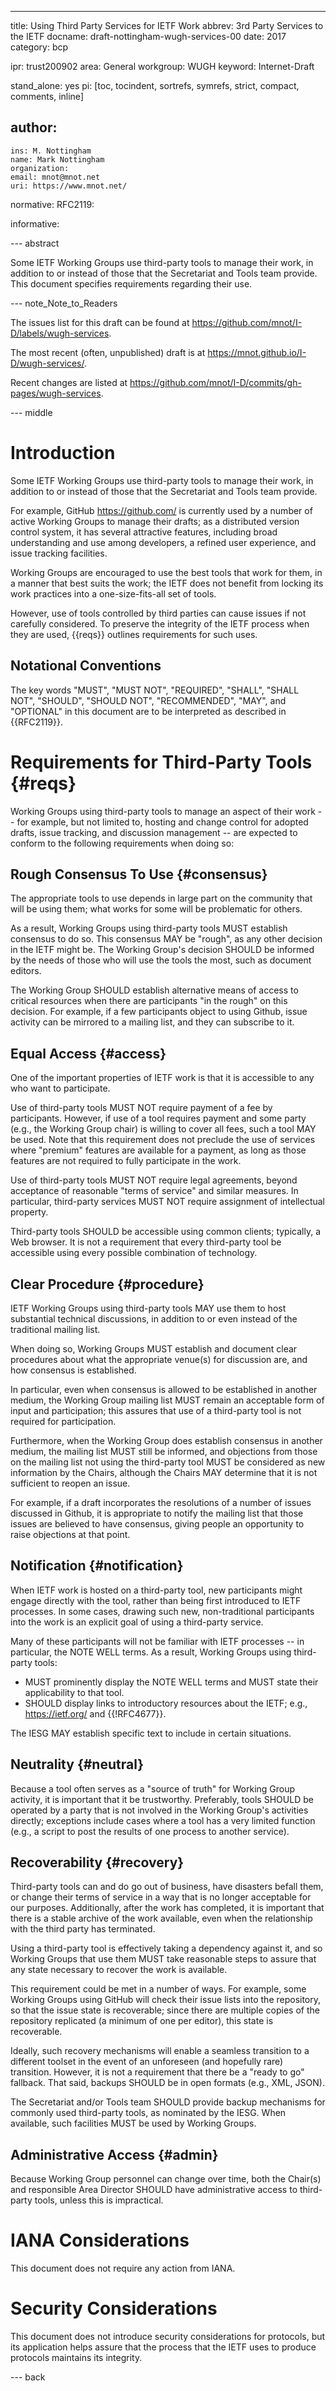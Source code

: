 ---
title: Using Third Party Services for IETF Work
abbrev: 3rd Party Services to the IETF
docname: draft-nottingham-wugh-services-00
date: 2017
category: bcp

ipr: trust200902
area: General
workgroup: WUGH
keyword: Internet-Draft

stand_alone: yes
pi: [toc, tocindent, sortrefs, symrefs, strict, compact, comments, inline]

author:
 -
    ins: M. Nottingham
    name: Mark Nottingham
    organization:
    email: mnot@mnot.net
    uri: https://www.mnot.net/

normative:
  RFC2119:

informative:


--- abstract

Some IETF Working Groups use third-party tools to manage their work, in addition to or instead of
those that the Secretariat and Tools team provide. This document specifies requirements regarding
their use.


--- note_Note_to_Readers

The issues list for this draft can be found at <https://github.com/mnot/I-D/labels/wugh-services>.

The most recent (often, unpublished) draft is at <https://mnot.github.io/I-D/wugh-services/>.

Recent changes are listed at <https://github.com/mnot/I-D/commits/gh-pages/wugh-services>.


--- middle

# Introduction

Some IETF Working Groups use third-party tools to manage their work, in addition to or instead of
those that the Secretariat and Tools team provide.

For example, GitHub <https://github.com/> is currently used by a number of active Working Groups to
manage their drafts; as a distributed version control system, it has several attractive features,
including broad understanding and use among developers, a refined user experience, and issue
tracking facilities.

Working Groups are encouraged to use the best tools that work for them, in a manner that best suits
the work; the IETF does not benefit from locking its work practices into a one-size-fits-all set of
tools.

However, use of tools controlled by third parties can cause issues if not carefully considered. To
preserve the integrity of the IETF process when they are used, {{reqs}} outlines requirements for
such uses.


## Notational Conventions

The key words "MUST", "MUST NOT", "REQUIRED", "SHALL", "SHALL NOT", "SHOULD", "SHOULD NOT",
"RECOMMENDED", "MAY", and "OPTIONAL" in this document are to be interpreted as described in
{{RFC2119}}.


# Requirements for Third-Party Tools {#reqs}

Working Groups using third-party tools to manage an aspect of their work -- for example, but not
limited to, hosting and change control for adopted drafts, issue tracking, and discussion
management -- are expected to conform to the following requirements when doing so:


## Rough Consensus To Use {#consensus}

The appropriate tools to use depends in large part on the community that will be using them; what
works for some will be problematic for others.

As a result, Working Groups using third-party tools MUST establish consensus to do so. This
consensus MAY be "rough", as any other decision in the IETF might be. The Working Group's decision
SHOULD be informed by the needs of those who will use the tools the most, such as document editors.

The Working Group SHOULD establish alternative means of access to critical resources when there are
participants "in the rough" on this decision. For example, if a few participants object to using
Github, issue activity can be mirrored to a mailing list, and they can subscribe to it.


## Equal Access {#access}

One of the important properties of IETF work is that it is accessible to any who want to
participate.

Use of third-party tools MUST NOT require payment of a fee by participants. However, if use of a
tool requires payment and some party (e.g., the Working Group chair) is willing to cover all fees,
such a tool MAY be used. Note that this requirement does not preclude the use of services where
"premium" features are available for a payment, as long as those features are not required to fully
participate in the work.

Use of third-party tools MUST NOT require legal agreements, beyond acceptance of reasonable "terms
of service" and similar measures. In particular, third-party services MUST NOT require assignment
of intellectual property.

Third-party tools SHOULD be accessible using common clients; typically, a Web browser. It is not a
requirement that every third-party tool be accessible using every possible combination of
technology.

## Clear Procedure {#procedure}

IETF Working Groups using third-party tools MAY use them to host substantial technical discussions,
in addition to or even instead of the traditional mailing list.

When doing so, Working Groups MUST establish and document clear procedures about what the
appropriate venue(s) for discussion are, and how consensus is established.

In particular, even when consensus is allowed to be established in another medium, the Working
Group mailing list MUST remain an acceptable form of input and participation; this assures that use
of a third-party tool is not required for participation.

Furthermore, when the Working Group does establish consensus in another medium, the mailing list
MUST still be informed, and objections from those on the mailing list not using the third-party
tool MUST be considered as new information by the Chairs, although the Chairs MAY determine that it
is not sufficient to reopen an issue.

For example, if a draft incorporates the resolutions of a number of issues discussed in Github, it
is appropriate to notify the mailing list that those issues are believed to have consensus, giving
people an opportunity to raise objections at that point.


## Notification {#notification}

When IETF work is hosted on a third-party tool, new participants might engage directly with the
tool, rather than being first introduced to IETF processes. In some cases, drawing such new,
non-traditional participants into the work is an explicit goal of using a third-party service.

Many of these participants will not be familiar with IETF processes -- in particular, the NOTE WELL
terms. As a result, Working Groups using third-party tools:

* MUST prominently display the NOTE WELL terms and MUST state their applicability to that tool.
* SHOULD display links to introductory resources about the IETF; e.g., <https://ietf.org/> and {{!RFC4677}}.

The IESG MAY establish specific text to include in certain situations.


## Neutrality {#neutral}

Because a tool often serves as a "source of truth" for Working Group activity, it is important that
it be trustworthy. Preferably, tools SHOULD be operated by a party that is not involved in the
Working Group's activities directly; exceptions include cases where a tool has a very limited
function (e.g., a script to post the results of one process to another service).


## Recoverability {#recovery}

Third-party tools can and do go out of business, have disasters befall them, or change their terms
of service in a way that is no longer acceptable for our purposes. Additionally, after the work has
completed, it is important that there is a stable archive of the work available, even when the
relationship with the third party has terminated.

Using a third-party tool is effectively taking a dependency against it, and so Working Groups that
use them MUST take reasonable steps to assure that any state necessary to recover the work is
available.

This requirement could be met in a number of ways. For example, some Working Groups using GitHub
will check their issue lists into the repository, so that the issue state is recoverable; since
there are multiple copies of the repository replicated (a minimum of one per editor), this state is
recoverable.

Ideally, such recovery mechanisms will enable a seamless transition to a different toolset in the
event of an unforeseen (and hopefully rare) transition. However, it is not a requirement that there
be a "ready to go" fallback. That said, backups SHOULD be in open formats (e.g., XML, JSON).

The Secretariat and/or Tools team SHOULD provide backup mechanisms for commonly used third-party
tools, as nominated by the IESG. When available, such facilities MUST be used by Working Groups.


## Administrative Access {#admin}

Because Working Group personnel can change over time, both the Chair(s) and responsible Area
Director SHOULD have administrative access to third-party tools, unless this is impractical.


# IANA Considerations

This document does not require any action from IANA.


# Security Considerations

This document does not introduce security considerations for protocols, but its application helps
assure that the process that the IETF uses to produce protocols maintains its integrity.


--- back
